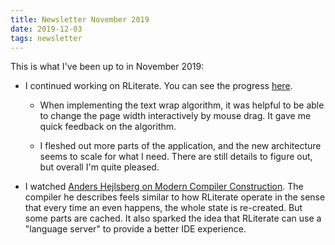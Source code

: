 ```yaml
---
title: Newsletter November 2019
date: 2019-12-03
tags: newsletter
---
```


This is what I've been up to in November 2019:

* I continued working on RLiterate. You can see the progress
  [here](/projects/rliterate/book2/index.html#359aefc7fbb54cb4b8e43182efb241a0).

    * When implementing the text wrap algorithm, it was helpful to be able to
      change the page width interactively by mouse drag. It gave me quick
      feedback on the algorithm.

    * I fleshed out more parts of the application, and the new architecture
      seems to scale for what I need. There are still details to figure out,
      but overall I'm quite pleased.

* I watched [Anders Hejlsberg on Modern Compiler
  Construction](https://channel9.msdn.com/Blogs/Seth-Juarez/Anders-Hejlsberg-on-Modern-Compiler-Construction).
  The compiler he describes feels similar to how RLiterate operate in the sense
  that every time an even happens, the whole state is re-created. But some
  parts are cached. It also sparked the idea that RLiterate can use a "language
  server" to provide a better IDE experience.

